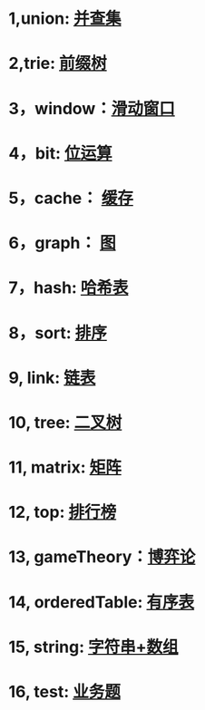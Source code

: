  # 1,union: [并查集](https://github.com/sihaihou/algorithm/tree/master/src/com/reyco/algorithm/Union)
 # 2,trie: [前缀树](https://github.com/sihaihou/algorithm/tree/master/src/com/reyco/algorithm/trie)
 # 3，window：[滑动窗口](https://github.com/sihaihou/algorithm/tree/master/src/com/reyco/algorithm/window)
 # 4，bit: [位运算](https://github.com/sihaihou/algorithm/tree/master/src/com/reyco/algorithm/bit)
 # 5，cache： [缓存](https://github.com/sihaihou/algorithm/tree/master/src/com/reyco/algorithm/cache)
 # 6，graph： [图](https://github.com/sihaihou/algorithm/tree/master/src/com/reyco/algorithm/graph)
 # 7，hash: [哈希表](https://github.com/sihaihou/algorithm/tree/master/src/com/reyco/algorithm/hash)
 # 8，sort: [排序](https://github.com/sihaihou/algorithm/tree/master/src/com/reyco/algorithm/sort)
 # 9, link: [链表](https://github.com/sihaihou/algorithm/tree/master/src/com/reyco/algorithm/link)
 # 10, tree: [二叉树](https://github.com/sihaihou/algorithm/tree/master/src/com/reyco/algorithm/tree)
 # 11, matrix: [矩阵](https://github.com/sihaihou/algorithm/tree/master/src/com/reyco/algorithm/matrix)
 # 12, top: [排行榜](https://github.com/sihaihou/algorithm/tree/master/src/com/reyco/algorithm/top)
 # 13, gameTheory：[博弈论](https://github.com/sihaihou/algorithm/tree/master/src/com/reyco/algorithm/gameTheory)
 # 14, orderedTable: [有序表](https://github.com/sihaihou/algorithm/tree/master/src/com/reyco/algorithm/orderedTable)
 # 15, string: [字符串+数组](https://github.com/sihaihou/algorithm/tree/master/src/com/reyco/algorithm/string)
 # 16, test: [业务题](https://github.com/sihaihou/algorithm/tree/master/src/com/reyco/algorithm/test)
